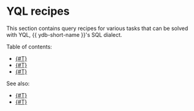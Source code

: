 # YQL recipes

This section contains query recipes for various tasks that can be solved with YQL, {{ ydb-short-name }}'s SQL dialect.

Table of contents:

* [{#T}](accessing-json.md)
* [{#T}](modifying-json.md)
* [{#T}](ttl.md)

See also:

- [{#T}](../../yql/reference/index.md)
- [{#T}](../../dev/index.md)
